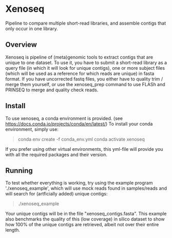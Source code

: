 # Xenoseq
Pipeline to compare multiple short-read libraries, and assemble contigs that only occur in one library. 

## Overview
Xenoseq is pipeline of (meta)genomic tools to extract contigs that are unique to one dataset. To use it, you have to submit a short-read library as a query file (in which it will look for unique contigs), one or more subject files (which will be used as a reference for which reads are unique) in fasta format. If you have uncorrected fastq files, you either have to quality trim / merge them yourself, or use the xenoseq_prep command to use FLASh and PRINSEQ to merge and quality check reads. 

## Install 
To use xenoseq, a conda environment is provided. (see https://docs.conda.io/projects/conda/en/latest/) To install your conda environment, simply use: 

> conda env create -f conda_env.yml
> conda activate xenoseq

If you prefer using other virtual environments, this yml-file will provide you with all the required packages and their version.

## Running 
To test whether everything is working, try using the example program './xenoseq_example', which will use mock reads found in samples/reads and will search for
(artficially added) unique contigs:

> ./xenoseq_example

Your unique contigs will be in the file "xenoseq_contigs.fasta". This example also benchmarks the quality of this (low coverage) in silico dataset to show how 100% of the unique contigs are retrieved, albeit not over their entire length.
